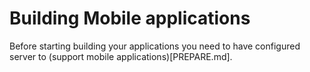 # Building Mobile applications

Before starting building your applications you need to have configured server to (support mobile applications)[PREPARE.md].

